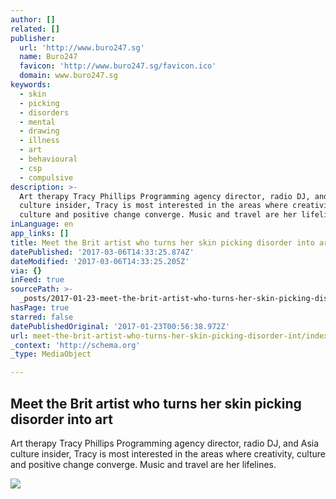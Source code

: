 ```yaml
---
author: []
related: []
publisher:
  url: 'http://www.buro247.sg'
  name: Buro247
  favicon: 'http://www.buro247.sg/favicon.ico'
  domain: www.buro247.sg
keywords:
  - skin
  - picking
  - disorders
  - mental
  - drawing
  - illness
  - art
  - behavioural
  - csp
  - compulsive
description: >-
  Art therapy Tracy Phillips Programming agency director, radio DJ, and Asia
  culture insider, Tracy is most interested in the areas where creativity,
  culture and positive change converge. Music and travel are her lifelines.
inLanguage: en
app_links: []
title: Meet the Brit artist who turns her skin picking disorder into art
datePublished: '2017-03-06T14:33:25.874Z'
dateModified: '2017-03-06T14:33:25.205Z'
via: {}
inFeed: true
sourcePath: >-
  _posts/2017-01-23-meet-the-brit-artist-who-turns-her-skin-picking-disorder-int.md
hasPage: true
starred: false
datePublishedOriginal: '2017-01-23T00:56:38.972Z'
url: meet-the-brit-artist-who-turns-her-skin-picking-disorder-int/index.html
_context: 'http://schema.org'
_type: MediaObject

---
```

<article style=""><h1>Meet the Brit artist who turns her skin picking disorder into art</h1><p>Art therapy Tracy Phillips Programming agency director, radio DJ, and Asia culture insider, Tracy is most interested in the areas where creativity, culture and positive change converge. Music and travel are her lifelines.</p><img src="http://www.buro247.sg/thumb/640x960_8/images/culture/liz-atkin-silent-lament-buro247-sg-story_1.jpg" /></article>